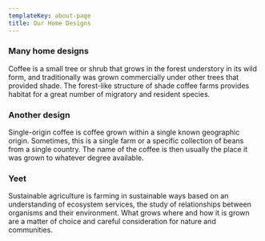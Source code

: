 ```yaml
---
templateKey: about-page
title: Our Home Designs
---
```


### Many home designs

Coffee is a small tree or shrub that grows in the forest understory in its wild form, and traditionally was grown commercially under other trees that provided shade. The forest-like structure of shade coffee farms provides habitat for a great number of migratory and resident species.

### Another design

Single-origin coffee is coffee grown within a single known geographic origin. Sometimes, this is a single farm or a specific collection of beans from a single country. The name of the coffee is then usually the place it was grown to whatever degree available.

### Yeet

Sustainable agriculture is farming in sustainable ways based on an understanding of ecosystem services, the study of relationships between organisms and their environment. What grows where and how it is grown are a matter of choice and careful consideration for nature and communities.
